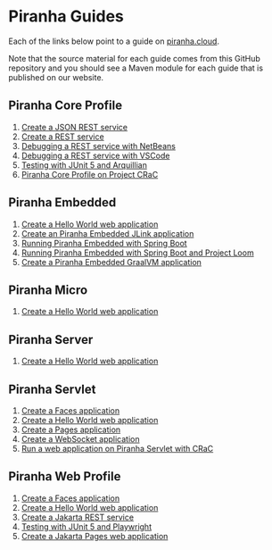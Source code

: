 # Piranha Guides

Each of the links below point to a guide on [piranha.cloud](https://piranha.cloud).

Note that the source material for each guide comes from this GitHub repository
and you should see a Maven module for each guide that is published on our
website.

## Piranha Core Profile

1. [Create a JSON REST service](https://piranha.cloud/core-profile/guides/json)
1. [Create a REST service](https://piranha.cloud/core-profile/guides/rest)
1. [Debugging a REST service with NetBeans](https://piranha.cloud/core-profile/guides/netbeans-debug)
1. [Debugging a REST service with VSCode](https://piranha.cloud/core-profile/guides/vscode-debug)
1. [Testing with JUnit 5 and Arquillian](https://piranha.cloud/core-profile/guides/arquillian)
1. [Piranha Core Profile on Project CRaC](https://piranha.cloud/core-profile/guides/crac)

## Piranha Embedded

1. [Create a Hello World web application](https://piranha.cloud/embedded/guides/helloworld)
1. [Create an Piranha Embedded JLink application](https://piranha.cloud/embedded/guides/jlink)
1. [Running Piranha Embedded with Spring Boot](https://piranha.cloud/embedded/guides/springboot)
1. [Running Piranha Embedded with Spring Boot and Project Loom](https://piranha.cloud/embedded/guides/springboot-loom)
1. [Create a Piranha Embedded GraalVM application](https://piranha.cloud/embedded/guides/graalvm)

## Piranha Micro

1. [Create a Hello World web application](https://piranha.cloud/micro/guides/helloworld)

## Piranha Server

1. [Create a Hello World web application](https://piranha.cloud/server/guides/helloworld)

## Piranha Servlet

1. [Create a Faces application](https://piranha.cloud/servlet/guides/faces)
1. [Create a Hello World web application](https://piranha.cloud/servlet/guides/helloworld)
1. [Create a Pages application](https://piranha.cloud/servlet/guides/pages)
1. [Create a WebSocket application](https://piranha.cloud/servlet/guides/websocket)
1. [Run a web application on Piranha Servlet with CRaC](https://piranha.cloud/servlet/guides/crac)

## Piranha Web Profile

1. [Create a Faces application](https://piranha.cloud/web-profile/guides/faces)
1. [Create a Hello World web application](https://piranha.cloud/web-profile/guides/helloworld)
1. [Create a Jakarta REST service](https://piranha.cloud/web-profile/guides/rest)
1. [Testing with JUnit 5 and Playwright](https://piranha.cloud/web-profile/guides/playwright/)
1. [Create a Jakarta Pages web application](https://piranha.cloud/web-profile/guides/pages)
